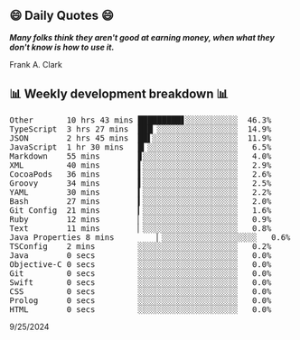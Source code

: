 ## 😄 Daily Quotes 😄

_**Many folks think they aren't good at earning money, when what they don't know is how to use it.**_

Frank A. Clark



## 📊 Weekly development breakdown 📊

<pre>Other       10 hrs 43 mins █████████▋░░░░░░░░░░░  46.3%
TypeScript  3 hrs 27 mins  ███▏░░░░░░░░░░░░░░░░░  14.9%
JSON        2 hrs 45 mins  ██▌░░░░░░░░░░░░░░░░░░  11.9%
JavaScript  1 hr 30 mins   █▎░░░░░░░░░░░░░░░░░░░   6.5%
Markdown    55 mins        ▊░░░░░░░░░░░░░░░░░░░░   4.0%
XML         40 mins        ▌░░░░░░░░░░░░░░░░░░░░   2.9%
CocoaPods   36 mins        ▌░░░░░░░░░░░░░░░░░░░░   2.6%
Groovy      34 mins        ▌░░░░░░░░░░░░░░░░░░░░   2.5%
YAML        30 mins        ▍░░░░░░░░░░░░░░░░░░░░   2.2%
Bash        27 mins        ▍░░░░░░░░░░░░░░░░░░░░   2.0%
Git Config  21 mins        ▎░░░░░░░░░░░░░░░░░░░░   1.6%
Ruby        12 mins        ▏░░░░░░░░░░░░░░░░░░░░   0.9%
Text        11 mins        ▏░░░░░░░░░░░░░░░░░░░░   0.8%
Java Properties 8 mins         ▏░░░░░░░░░░░░░░░░░░░░   0.6%
TSConfig    2 mins         ░░░░░░░░░░░░░░░░░░░░░   0.2%
Java        0 secs         ░░░░░░░░░░░░░░░░░░░░░   0.0%
Objective-C 0 secs         ░░░░░░░░░░░░░░░░░░░░░   0.0%
Git         0 secs         ░░░░░░░░░░░░░░░░░░░░░   0.0%
Swift       0 secs         ░░░░░░░░░░░░░░░░░░░░░   0.0%
CSS         0 secs         ░░░░░░░░░░░░░░░░░░░░░   0.0%
Prolog      0 secs         ░░░░░░░░░░░░░░░░░░░░░   0.0%
HTML        0 secs         ░░░░░░░░░░░░░░░░░░░░░   0.0%</pre>

9/25/2024
